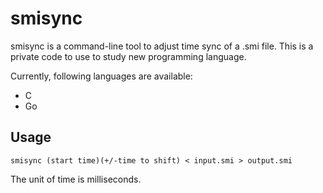 # smisync

smisync is a command-line tool to adjust time sync of a .smi file.
This is a private code to use to study new programming language.

Currently, following languages are available:

- C
- Go

## Usage

```shell
smisync (start time)(+/-time to shift) < input.smi > output.smi
```

The unit of time is milliseconds.
